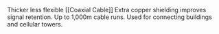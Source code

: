 Thicker less flexible [[Coaxial Cable]]
Extra copper shielding improves signal retention. 
Up to 1,000m cable runs.
Used for connecting buildings and cellular towers.